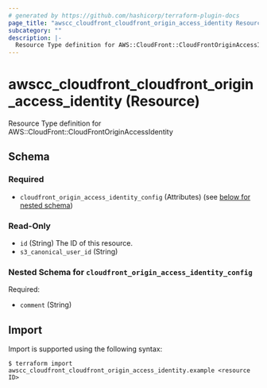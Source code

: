 ```yaml
---
# generated by https://github.com/hashicorp/terraform-plugin-docs
page_title: "awscc_cloudfront_cloudfront_origin_access_identity Resource - terraform-provider-awscc"
subcategory: ""
description: |-
  Resource Type definition for AWS::CloudFront::CloudFrontOriginAccessIdentity
---
```


# awscc_cloudfront_cloudfront_origin_access_identity (Resource)

Resource Type definition for AWS::CloudFront::CloudFrontOriginAccessIdentity



<!-- schema generated by tfplugindocs -->
## Schema

### Required

- `cloudfront_origin_access_identity_config` (Attributes) (see [below for nested schema](#nestedatt--cloudfront_origin_access_identity_config))

### Read-Only

- `id` (String) The ID of this resource.
- `s3_canonical_user_id` (String)

<a id="nestedatt--cloudfront_origin_access_identity_config"></a>
### Nested Schema for `cloudfront_origin_access_identity_config`

Required:

- `comment` (String)

## Import

Import is supported using the following syntax:

```shell
$ terraform import awscc_cloudfront_cloudfront_origin_access_identity.example <resource ID>
```
